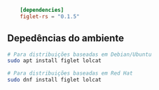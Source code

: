 
```toml
    [dependencies]
    figlet-rs = "0.1.5"
```

## Depedências do ambiente 
```bash
# Para distribuições baseadas em Debian/Ubuntu
sudo apt install figlet lolcat

# Para distribuições baseadas em Red Hat
sudo dnf install figlet lolcat
```
